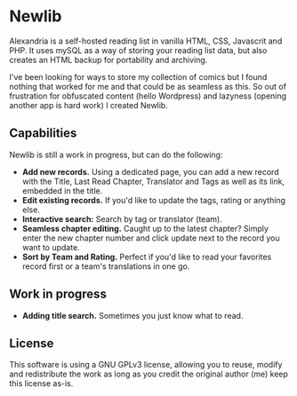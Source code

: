 # Newlib
Alexandria is a self-hosted reading list in vanilla HTML, CSS, Javascrit and PHP. It uses mySQL as a way of storing your reading list data, but also creates an HTML backup for portability and archiving.

I've been looking for ways to store my collection of comics but I found nothing that worked for me and that could be as seamless as this. So out of frustration for obfuscated content (hello Wordpress) and lazyness (opening another app is hard work) I created Newlib.

## Capabilities
Newlib is still a work in progress, but can do the following:
- **Add new records.** Using a dedicated page, you can add a new record with the Title, Last Read Chapter, Translator and Tags as well as its link, embedded in the title.
- **Edit existing records.** If you'd like to update the tags, rating or anything else.
- **Interactive search:** Search by tag or translator (team).
- **Seamless chapter editing.** Caught up to the latest chapter? Simply enter the new chapter number and click update next to the record you want to update.
- **Sort by Team and Rating.** Perfect if you'd like to read your favorites record first or a team's translations in one go.

## Work in progress
- **Adding title search.** Sometimes you just know what to read.

## License
This software is using a GNU GPLv3 license, allowing you to reuse, modify and redistribute the work as long as you credit the original author (me) keep this license as-is.
